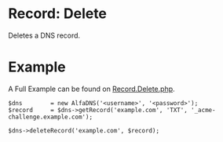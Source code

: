 # Record: Delete
Deletes a DNS record.

# Example
A Full Example can be found on [Record.Delete.php](Record.Delete.php).

```!php
$dns		= new AlfaDNS('<username>', '<password>');
$record		= $dns->getRecord('example.com', 'TXT', '_acme-challenge.example.com');

$dns->deleteRecord('example.com', $record);
```